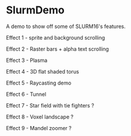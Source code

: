 SlurmDemo
=========

A demo to show off some of SLURM16's features. 

Effect 1 - sprite and background scrolling

Effect 2 - Raster bars + alpha text scrolling

Effect 3 - Plasma

Effect 4 - 3D flat shaded torus

Effect 5 - Raycasting demo

Effect 6 - Tunnel

Effect 7 - Star field with tie fighters ?

Effect 8 - Voxel landscape ?

Effect 9 - Mandel zoomer ?
